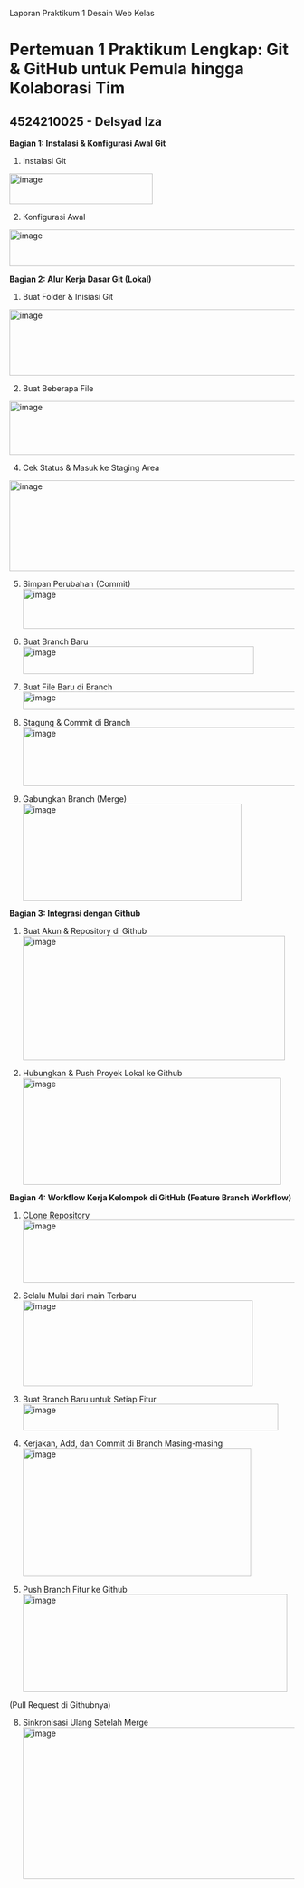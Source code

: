 Laporan Praktikum 1 Desain Web Kelas 
# Pertemuan 1 Praktikum Lengkap: Git & GitHub untuk Pemula hingga Kolaborasi Tim
## 4524210025 - Delsyad Iza
**Bagian 1: Instalasi & Konfigurasi Awal Git**
1. Instalasi Git
<img width="253" height="54" alt="image" src="https://github.com/user-attachments/assets/e7c5f97d-636c-44e9-8fe7-c436c42d74a7" />

2. Konfigurasi Awal
<img width="561" height="65" alt="image" src="https://github.com/user-attachments/assets/d0137c91-e081-4c4a-a317-242069f63d94" />

**Bagian 2: Alur Kerja Dasar Git (Lokal)**
1. Buat Folder & Inisiasi Git
<img width="541" height="117" alt="image" src="https://github.com/user-attachments/assets/6b427bc5-4b80-4a51-8819-a44f19785e2e" />

2.  Buat Beberapa File
<img width="563" height="95" alt="image" src="https://github.com/user-attachments/assets/c78c045c-9f52-439a-ace7-66287b1cf79c" />

4. Cek Status & Masuk ke Staging Area
<img width="560" height="160" alt="image" src="https://github.com/user-attachments/assets/38f222e8-3664-425a-9e1c-abc7669528f7" />

   
5. Simpan Perubahan (Commit)
   <img width="561" height="71" alt="image" src="https://github.com/user-attachments/assets/fa3da04b-5f20-4d96-8330-de957aee3795" />

   
6. Buat Branch Baru
   <img width="408" height="49" alt="image" src="https://github.com/user-attachments/assets/6295e3f7-fd48-4dc0-a0f8-e34051b61ad5" />

   
7. Buat File Baru di Branch
   <img width="549" height="32" alt="image" src="https://github.com/user-attachments/assets/0a2096db-3807-49af-95dc-ce717f634af0" />

    
8. Stagung & Commit di Branch
   <img width="561" height="104" alt="image" src="https://github.com/user-attachments/assets/7a6398a5-ef92-4475-9b3e-7ea904c30246" />

9. Gabungkan Branch (Merge)
   <img width="386" height="171" alt="image" src="https://github.com/user-attachments/assets/1d47f827-8a93-4bcc-a06e-c986de1aeec9" />

**Bagian 3: Integrasi dengan Github**
1. Buat Akun & Repository di Github
   <img width="463" height="220" alt="image" src="https://github.com/user-attachments/assets/4adc68c2-abe8-4b63-a73f-ade26491c7a6" />

2. Hubungkan & Push Proyek Lokal ke Github
   <img width="456" height="189" alt="image" src="https://github.com/user-attachments/assets/43b8cb35-3bfb-421d-b5df-6d4d4083f7a2" />

**Bagian 4: Workflow Kerja Kelompok di GitHub (Feature Branch Workflow)**
1. CLone Repository
   <img width="493" height="111" alt="image" src="https://github.com/user-attachments/assets/983a7e8f-d0ad-4f94-802b-1af704ec0201" />

2. Selalu Mulai dari main Terbaru
   <img width="406" height="152" alt="image" src="https://github.com/user-attachments/assets/d2aad4b3-148c-4c5d-9eeb-e6e2dcdeb40e" />

3. Buat Branch Baru untuk Setiap Fitur
   <img width="451" height="47" alt="image" src="https://github.com/user-attachments/assets/2932a7c7-ed19-449c-9ea3-f9bf6dcb7cd2" />

4. Kerjakan, Add, dan Commit di Branch Masing-masing
   <img width="403" height="227" alt="image" src="https://github.com/user-attachments/assets/40e9d5c1-3373-40cd-9f73-16511932917e" />

5. Push Branch Fitur ke Github
   <img width="467" height="173" alt="image" src="https://github.com/user-attachments/assets/03c285b5-f6cc-4461-b912-600e8a5b96cb" />

(Pull Request di Githubnya)

8. Sinkronisasi Ulang Setelah Merge
   <img width="497" height="268" alt="image" src="https://github.com/user-attachments/assets/9bc83020-5499-4e1e-b583-8527598c2130" />
